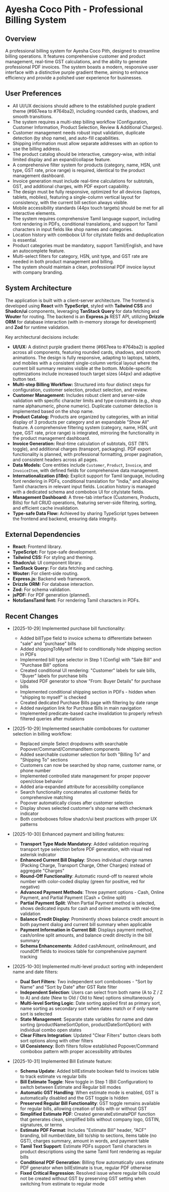 # Ayesha Coco Pith - Professional Billing System

## Overview
A professional billing system for Ayesha Coco Pith, designed to streamline billing operations. It features comprehensive customer and product management, real-time GST calculations, and the ability to generate professional PDF invoices. The system boasts a modern, responsive user interface with a distinctive purple gradient theme, aiming to enhance efficiency and provide a polished user experience for businesses.

## User Preferences
- All UI/UX decisions should adhere to the established purple gradient theme (#667eea to #764ba2), including rounded cards, shadows, and smooth transitions.
- The system requires a multi-step billing workflow (Configuration, Customer Information, Product Selection, Review & Additional Charges).
- Customer management needs robust input validation, duplicate detection (by shop name), and auto-fill capabilities.
- Shipping information must allow separate addresses with an option to use the billing address.
- The product catalog should be interactive, category-wise, with initial limited display and an expand/collapse feature.
- A comprehensive filter system for products (category, name, HSN, unit type, GST rate, price range) is required, identical to the product management dashboard.
- Invoice generation must include real-time calculations for subtotals, GST, and additional charges, with PDF export capability.
- The design must be fully responsive, optimized for all devices (laptops, tablets, mobiles), featuring a single-column vertical layout for consistency, with the current bill section always visible.
- Mobile accessibility standards (44px touch targets) should be met for all interactive elements.
- The system requires comprehensive Tamil language support, including font rendering in PDFs, conditional translations, and support for Tamil characters in input fields like shop names and categories.
- Location history with combobox UI for city/state fields and deduplication is essential.
- Product categories must be mandatory, support Tamil/English, and have an autocomplete feature.
- Multi-select filters for category, HSN, unit type, and GST rate are needed in both product management and billing.
- The system should maintain a clean, professional PDF invoice layout with company branding.

## System Architecture
The application is built with a client-server architecture. The frontend is developed using **React** with **TypeScript**, styled with **Tailwind CSS** and **Shadcn/ui** components, leveraging **TanStack Query** for data fetching and **Wouter** for routing. The backend is an **Express.js** REST API, utilizing **Drizzle ORM** for database interaction (with in-memory storage for development) and **Zod** for runtime validation.

Key architectural decisions include:
- **UI/UX:** A distinct purple gradient theme (#667eea to #764ba2) is applied across all components, featuring rounded cards, shadows, and smooth animations. The design is fully responsive, adapting to laptops, tablets, and mobiles with a consistent single-column vertical layout where the current bill summary remains visible at the bottom. Mobile-specific optimizations include increased touch target sizes (44px) and adaptive button text.
- **Multi-step Billing Workflow:** Structured into four distinct steps for configuration, customer selection, product selection, and review.
- **Customer Management:** Includes robust client and server-side validation with specific character limits and type constraints (e.g., shop name alphanumeric, phone numeric). Duplicate customer detection is implemented based on the shop name.
- **Product Catalog:** Products are organized by categories, with an initial display of 3 products per category and an expandable "Show All" feature. A comprehensive filtering system (category, name, HSN, unit type, GST rate, price range) is integrated, mirroring the functionality in the product management dashboard.
- **Invoice Generation:** Real-time calculation of subtotals, GST (18% toggle), and additional charges (transport, packaging). PDF export functionality is planned, with professional formatting, proper pagination, and consistent headers across all pages.
- **Data Models:** Core entities include `Customer`, `Product`, `Invoice`, and `InvoiceItem`, with defined fields for comprehensive data management.
- **Internationalization (i18n):** Explicit support for Tamil language, including font rendering in PDFs, conditional translation for "India," and allowing Tamil characters in relevant input fields. Location history is managed with a dedicated schema and combobox UI for city/state fields.
- **Management Dashboard:** A three-tab interface (Customers, Products, Bills) for full CRUD operations, featuring server-side filtering, sorting, and efficient cache invalidation.
- **Type-safe Data Flow:** Achieved by sharing TypeScript types between the frontend and backend, ensuring data integrity.

## External Dependencies
- **React:** Frontend library.
- **TypeScript:** For type-safe development.
- **Tailwind CSS:** For styling and theming.
- **Shadcn/ui:** UI component library.
- **TanStack Query:** For data fetching and caching.
- **Wouter:** For client-side routing.
- **Express.js:** Backend web framework.
- **Drizzle ORM:** For database interaction.
- **Zod:** For schema validation.
- **jsPDF:** For PDF generation (planned).
- **NotoSansTamil font:** For rendering Tamil characters in PDFs.

## Recent Changes
- [2025-10-29] Implemented purchase bill functionality:
  - Added billType field to invoice schema to differentiate between "sale" and "purchase" bills
  - Added shippingToMyself field to conditionally hide shipping section in PDFs
  - Implemented bill type selector in Step 1 (Config) with "Sale Bill" and "Purchase Bill" options
  - Created conditional UI rendering: "Customer" labels for sale bills, "Buyer" labels for purchase bills
  - Updated PDF generator to show "From: Buyer Details" for purchase bills
  - Implemented conditional shipping section in PDFs - hidden when "shipping to myself" is checked
  - Created dedicated Purchase Bills page with filtering by date range
  - Added navigation link for Purchase Bills in main navigation
  - Implemented predicate-based cache invalidation to properly refresh filtered queries after mutations
  
- [2025-10-29] Implemented searchable comboboxes for customer selection in billing workflow:
  - Replaced simple Select dropdowns with searchable Popover/Command/CommandItem components
  - Added searchable customer selection for both "Billing To" and "Shipping To" sections
  - Customers can now be searched by shop name, customer name, or phone number
  - Implemented controlled state management for proper popover open/close behavior
  - Added aria-expanded attribute for accessibility compliance
  - Search functionality concatenates all customer fields for comprehensive matching
  - Popover automatically closes after customer selection
  - Display shows selected customer's shop name with checkmark indicator
  - Both comboboxes follow shadcn/ui best practices with proper UX patterns

- [2025-10-30] Enhanced payment and billing features:
  - **Transport Type Made Mandatory**: Added validation requiring transport type selection before PDF generation, with visual red asterisk indicator
  - **Enhanced Current Bill Display**: Shows individual charge names (Packing Charge, Transport Charge, Other Charges) instead of aggregate "Charges"
  - **Round-Off Functionality**: Automatic round-off to nearest whole number with color-coded display (green for positive, red for negative)
  - **Advanced Payment Methods**: Three payment options - Cash, Online Payment, and Partial Payment (Cash + Online split)
  - **Partial Payment Split**: When Partial Payment method is selected, shows dedicated inputs for cash and online amounts with real-time validation
  - **Balance Credit Display**: Prominently shows balance credit amount in both payment dialog and current bill summary when applicable
  - **Payment Information in Current Bill**: Displays payment method, cash/online split amounts, and balance credit directly in the bill summary
  - **Schema Enhancements**: Added cashAmount, onlineAmount, and roundOff fields to invoices table for comprehensive payment tracking

- [2025-10-30] Implemented multi-level product sorting with independent name and date filters:
  - **Dual Sort Filters**: Two independent sort comboboxes - "Sort by Name" and "Sort by Date" after GST Rate filter
  - **Independent Selection**: Users can select from both name (A to Z / Z to A) and date (New to Old / Old to New) options simultaneously
  - **Multi-level Sorting Logic**: Date sorting applied first as primary sort, name sorting as secondary sort when dates match or if only name sort is selected
  - **State Management**: Separate state variables for name and date sorting (productNameSortOption, productDateSortOption) with individual combo open states
  - **Clear Filters Integration**: Updated "Clear Filters" button clears both sort options along with other filters
  - **UI Consistency**: Both filters follow established Popover/Command combobox pattern with proper accessibility attributes

- [2025-10-31] Implemented Bill Estimate feature:
  - **Schema Update**: Added billEstimate boolean field to invoices table to track estimate vs regular bills
  - **Bill Estimate Toggle**: New toggle in Step 1 (Bill Configuration) to switch between Estimate and Regular bill modes
  - **Automatic GST Handling**: When estimate mode is enabled, GST is automatically disabled and the GST toggle is hidden
  - **Preserved Regular Bill Functionality**: GST toggle remains available for regular bills, allowing creation of bills with or without GST
  - **Simplified Estimate PDF**: Created generateEstimatePDF function that generates clean, simplified bills without company logo, GSTIN, signatures, or terms
  - **Estimate PDF Format**: Includes "Estimate Bill" header, "ACF" branding, bill number/date, bill to/ship to sections, items table (no GST), charges summary, amount in words, and payment table
  - **Tamil Text Support**: Estimate PDFs support Tamil characters in product descriptions using the same Tamil font rendering as regular bills
  - **Conditional PDF Generation**: Billing flow automatically uses estimate PDF generator when billEstimate is true, regular PDF otherwise
  - **Fixed Critical Regression**: Resolved issue where regular bills could not be created without GST by preserving GST setting when switching from estimate to regular mode